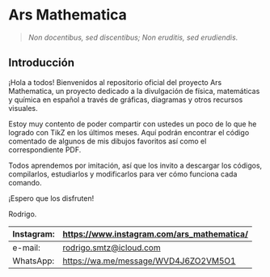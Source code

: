 # Ars Mathematica

> *Non docentibus, sed discentibus; Non eruditis, sed erudiendis.*
> 

## Introducción

¡Hola a todos! Bienvenidos al repositorio oficial del proyecto Ars Mathematica, un proyecto dedicado a la divulgación de física, matemáticas y química en español a través de gráficas, diagramas y otros recursos visuales. 

Estoy muy contento de poder compartir con ustedes un poco de lo que he logrado con TikZ en los últimos meses. Aquí podrán encontrar el código comentado de algunos de mis dibujos favoritos así como el correspondiente PDF. 

Todos aprendemos por imitación, así que los invito a descargar los códigos, compilarlos, estudiarlos y modificarlos para ver cómo funciona cada comando. 

¡Espero que los disfruten! 

Rodrigo.


| Instagram: | https://www.instagram.com/ars_mathematica/ |
| --- | --- |
| e-mail: | rodrigo.smtz@icloud.com |
| WhatsApp: | https://wa.me/message/WVD4J6ZO2VM5O1 |

